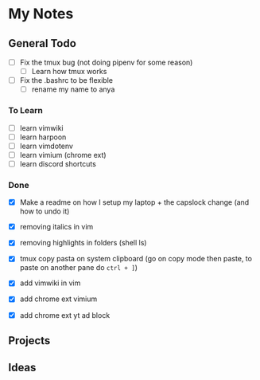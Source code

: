# My Notes

## General Todo
- [ ] Fix the tmux bug (not doing pipenv for some reason)
  - [ ] Learn how tmux works
- [ ] Fix the .bashrc to be flexible
  - [ ] rename my name to anya

### To Learn
- [ ] learn vimwiki
- [ ] learn harpoon
- [ ] learn vimdotenv
- [ ] learn vimium (chrome ext)
- [ ] learn discord shortcuts

### Done
- [x] Make a readme on how I setup my laptop + the capslock change (and how to undo it)
- [x] removing italics in vim
- [x] removing highlights in folders (shell ls)

- [x] tmux copy pasta on system clipboard (go on copy mode then paste, to paste
      on another pane do `ctrl + ]`)
- [x] add vimwiki in vim
- [x] add chrome ext vimium
- [x] add chrome ext yt ad block

## Projects

## Ideas

